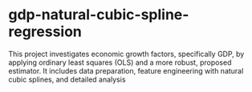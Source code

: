 # gdp-natural-cubic-spline-regression
This project investigates economic growth factors, specifically GDP, by applying ordinary least squares (OLS) and a more robust, proposed estimator. It includes data preparation, feature engineering with natural cubic splines, and detailed analysis

